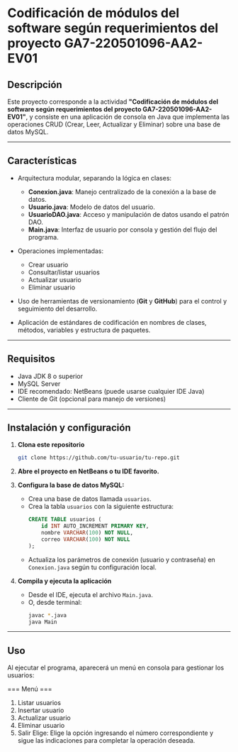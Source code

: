 # Codificación de módulos del software según requerimientos del proyecto GA7-220501096-AA2-EV01

## Descripción

Este proyecto corresponde a la actividad **"Codificación de módulos del software según requerimientos del proyecto GA7-220501096-AA2-EV01"**, y consiste en una aplicación de consola en Java que implementa las operaciones CRUD (Crear, Leer, Actualizar y Eliminar) sobre una base de datos MySQL.

---

## Características

- Arquitectura modular, separando la lógica en clases:  
  - **Conexion.java**: Manejo centralizado de la conexión a la base de datos.
  - **Usuario.java**: Modelo de datos del usuario.
  - **UsuarioDAO.java**: Acceso y manipulación de datos usando el patrón DAO.
  - **Main.java**: Interfaz de usuario por consola y gestión del flujo del programa.

- Operaciones implementadas:
  - Crear usuario
  - Consultar/listar usuarios
  - Actualizar usuario
  - Eliminar usuario

- Uso de herramientas de versionamiento (**Git** y **GitHub**) para el control y seguimiento del desarrollo.
- Aplicación de estándares de codificación en nombres de clases, métodos, variables y estructura de paquetes.

---

## Requisitos

- Java JDK 8 o superior
- MySQL Server
- IDE recomendado: NetBeans (puede usarse cualquier IDE Java)
- Cliente de Git (opcional para manejo de versiones)

---

## Instalación y configuración

1. **Clona este repositorio**
    ```sh
    git clone https://github.com/tu-usuario/tu-repo.git
    ```
2. **Abre el proyecto en NetBeans o tu IDE favorito.**

3. **Configura la base de datos MySQL:**
    - Crea una base de datos llamada `usuarios`.
    - Crea la tabla `usuarios` con la siguiente estructura:
      ```sql
      CREATE TABLE usuarios (
          id INT AUTO_INCREMENT PRIMARY KEY,
          nombre VARCHAR(100) NOT NULL,
          correo VARCHAR(100) NOT NULL
      );
      ```
    - Actualiza los parámetros de conexión (usuario y contraseña) en `Conexion.java` según tu configuración local.

4. **Compila y ejecuta la aplicación**
    - Desde el IDE, ejecuta el archivo `Main.java`.
    - O, desde terminal:
      ```sh
      javac *.java
      java Main
      ```

---

## Uso

Al ejecutar el programa, aparecerá un menú en consola para gestionar los usuarios:

=== Menú ===
1. Listar usuarios
2. Insertar usuario
3. Actualizar usuario
4. Eliminar usuario
0. Salir
Elige:
Elige la opción ingresando el número correspondiente y sigue las indicaciones para completar la operación deseada.
